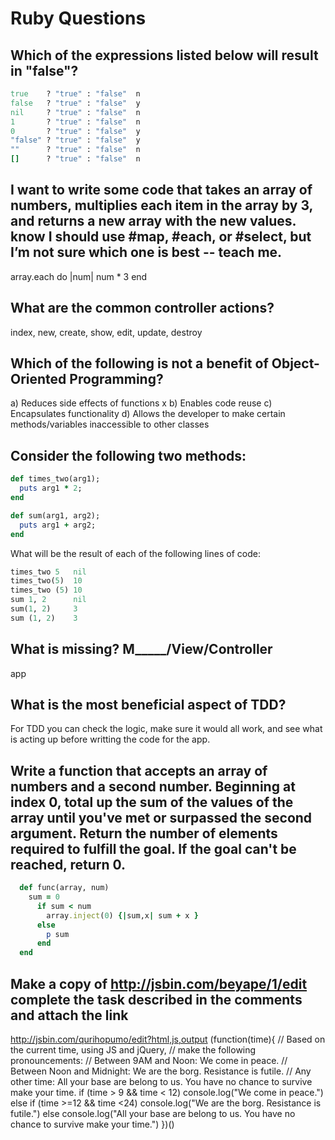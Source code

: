 # Ruby Questions

## Which of the expressions listed below will result in "false"?
```ruby
true    ? "true" : "false"  n
false   ? "true" : "false"  y
nil     ? "true" : "false"  n
1       ? "true" : "false"  n
0       ? "true" : "false"  y
"false" ? "true" : "false"  y
""      ? "true" : "false"  n
[]      ? "true" : "false"  n
```
## I want to write some code that takes an array of numbers, multiplies each item in the array by 3, and returns a new array with the new values. know I should use #map, #each, or #select, but I’m not sure which one is best -- teach me.

array.each do |num|
  num * 3
end

## What are the common controller actions?

index, new, create, show, edit, update, destroy

## Which of the following is not a benefit of Object-Oriented Programming?

a) Reduces side effects of functions  x
b) Enables code reuse
c) Encapsulates functionality
d) Allows the developer to make certain methods/variables inaccessible to other classes

## Consider the following two methods:
```ruby
def times_two(arg1);
  puts arg1 * 2;
end

def sum(arg1, arg2);
  puts arg1 + arg2;
end
```
What will be the result of each of the following lines of code:
```ruby
times_two 5   nil
times_two(5)  10
times_two (5) 10
sum 1, 2      nil
sum(1, 2)     3
sum (1, 2)    3
```

## What is missing? M_____/View/Controller

  app

## What is the most beneficial aspect of TDD?

  For TDD you can check the logic, make sure it would all work, and see what is acting up before writting the code for the app.

## Write a function that accepts an array of numbers and a second number. Beginning at index 0, total up the sum of the values of the array until you've met or surpassed the second argument. Return the number of elements required to fulfill the goal. If the goal can't be reached, return 0.

```ruby
  def func(array, num)
    sum = 0
      if sum < num
        array.inject(0) {|sum,x| sum + x }
      else 
        p sum
      end
  end
  ```
      
  
    

## Make a copy of http://jsbin.com/beyape/1/edit complete the task described in the comments and attach the link

http://jsbin.com/qurihopumo/edit?html,js,output
(function(time){
  // Based on the current time, using JS and jQuery, 
  // make the following pronouncements:
  // Between 9AM and Noon: We come in peace.
  // Between Noon and Midnight: We are the borg. Resistance is futile.
  // Any other time: All your base are belong to us. You have no chance to survive make your time.
  if (time > 9 && time < 12)
    console.log("We come in peace.")
  else if (time >=12 && time <24)
    console.log("We are the borg. Resistance is futile.")
  else
    console.log("All your base are belong to us. You have no chance to survive make your time.")
})()
